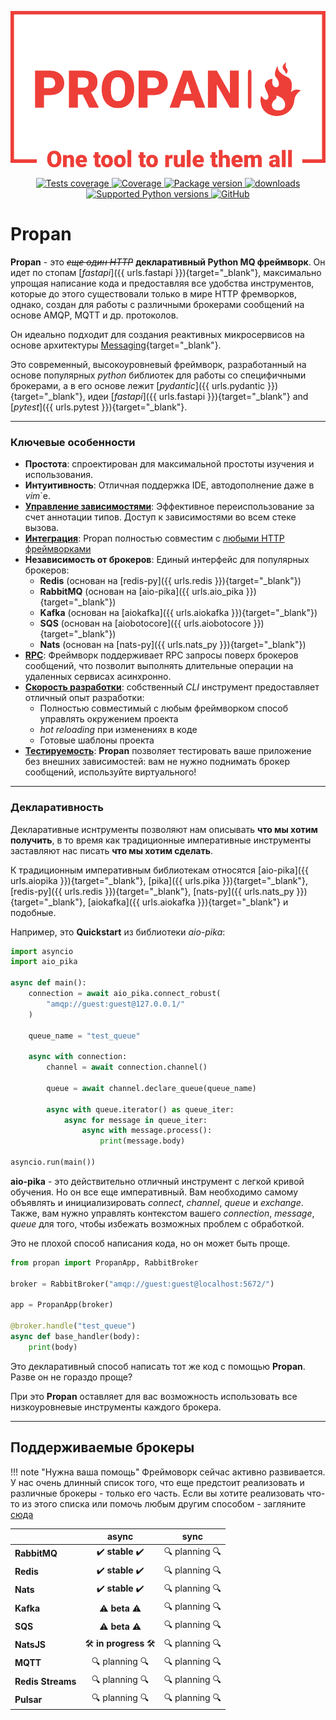 <p align="center">
    <img src="assets/img/logo-no-background.png" alt="Propan logo" style="height: 250px; width: 600px;"/>
</p>

<p align="center">
    <a href="https://github.com/Lancetnik/Propan/actions/workflows/tests.yml" target="_blank">
        <img src="https://github.com/Lancetnik/Propan/actions/workflows/tests.yml/badge.svg" alt="Tests coverage"/>
    </a>
    <a href="https://coverage-badge.samuelcolvin.workers.dev/redirect/lancetnik/propan" target="_blank">
        <img src="https://coverage-badge.samuelcolvin.workers.dev/lancetnik/propan.svg" alt="Coverage">
    </a>
    <a href="https://pypi.org/project/propan" target="_blank">
        <img src="https://img.shields.io/pypi/v/propan?label=pypi%20package" alt="Package version">
    </a>
    <a href="https://pepy.tech/project/propan" target="_blank">
        <img src="https://static.pepy.tech/personalized-badge/propan?period=total&units=international_system&left_color=grey&right_color=blue&left_text=Downloads" alt="downloads"/>
    </a>
    <br/>
    <a href="https://pypi.org/project/propan" target="_blank">
        <img src="https://img.shields.io/pypi/pyversions/propan.svg" alt="Supported Python versions">
    </a>
    <a href="https://github.com/Lancetnik/Propan/blob/main/LICENSE" target="_blank">
        <img alt="GitHub" src="https://img.shields.io/github/license/Lancetnik/Propan?color=%23007ec6">
    </a>
</p>

# Propan

**Propan** - это *<s>еще один HTTP</s>* **декларативный Python MQ фреймворк**. Он идет по стопам [*fastapi*]({{ urls.fastapi }}){target="_blank"}, максимально упрощая написание кода и предоставляя все удобства инструментов, которые до этого существовали только в мире HTTP фремворков, однако, создан для работы с различными брокерами сообщений на основе AMQP, MQTT и др. протоколов.

Он идеально подходит для создания реактивных микросервисов на основе архитектуры [Messaging](https://microservices.io/patterns/communication-style/messaging.html){target="_blank"}.

Это современный, высокоуровневый фреймворк, разработанный на основе популярных *python* библиотек для работы со специфичными брокерами, а в его основе лежит [*pydantic*]({{ urls.pydantic }}){target="_blank"}, идеи [*fastapi*]({{ urls.fastapi }}){target="_blank"} and [*pytest*]({{ urls.pytest }}){target="_blank"}.

---

### Ключевые особенности

* **Простота**: спроектирован для максимальной простоты изучения и использования.
* **Интуитивность**: Отличная поддержка IDE, автодополнение даже в *vim*`е.
* [**Управление зависимостями**](getting_started/1_quick-start/#_4): Эффективное переиспользование за счет аннотации типов. Доступ к зависимостями во всем стеке вызова.
* [**Интeграция**](getting_started/1_quick-start/#http): Propan полностью совместим с [любыми HTTP фреймворками](integrations/1_integrations-index/)
* **Независимость от брокеров**: Единый интерфейс для популярных брокеров:
    * **Redis** (основан на [redis-py]({{ urls.redis }}){target="_blank"})
    * **RabbitMQ** (основан на [aio-pika]({{ urls.aio_pika }}){target="_blank"})
    * **Kafka** (основан на [aiokafka]({{ urls.aiokafka }}){target="_blank"})
    * **SQS** (основан на [aiobotocore]({{ urls.aiobotocore }}){target="_blank"})
    * **Nats** (основан на [nats-py]({{ urls.nats_py }}){target="_blank"})
* [**RPC**](getting_started/4_broker/5_rpc/): Фреймворк поддерживает RPC запросы поверх брокеров сообщений, что позволит выполнять длительные операции на удаленных сервисах асинхронно.
* [**Скорость разработки**](getting_started/2_cli/): собственный *CLI* инструмент предоставляет отличный опыт разработки:
    * Полностью совместимый с любым фреймворком способ управлять окружением проекта
    * *hot reloading* при изменениях в коде
    * Готовые шаблоны проекта
* [**Тестируемость**](getting_started/7_testing): **Propan** позволяет тестировать ваше приложение без внешних зависимостей: вам не нужно поднимать брокер сообщений, используйте виртуального!

---

### Декларативность

Декларативные иснтрументы позволяют нам описывать **что мы хотим получить**, в то время как традиционные императивные инструменты
заставляют нас писать **что мы хотим сделать**.

К традиционным императивным библиотекам относятся [aio-pika]({{ urls.aiopika }}){target="_blank"}, [pika]({{ urls.pika }}){target="_blank"}, [redis-py]({{ urls.redis }}){target="_blank"}, [nats-py]({{ urls.nats_py }}){target="_blank"}, [aiokafka]({{ urls.aiokafka }}){target="_blank"} и подобные.

Например, это **Quickstart** из библиотеки *aio-pika*:

```python
import asyncio
import aio_pika

async def main():
    connection = await aio_pika.connect_robust(
        "amqp://guest:guest@127.0.0.1/"
    )

    queue_name = "test_queue"

    async with connection:
        channel = await connection.channel()

        queue = await channel.declare_queue(queue_name)

        async with queue.iterator() as queue_iter:
            async for message in queue_iter:
                async with message.process():
                    print(message.body)

asyncio.run(main())
```

**aio-pika** - это действительно отличный инструмент с легкой кривой обучения. Но он все еще императивный. Вам необходимо самому объявлять и инициализировать *connect*, *channel*, *queue* и *exchange*. Также, вам нужно управлять контекстом вашего *connection*, *message*, *queue* для того, чтобы избежать возможных проблем с обработкой.

Это не плохой способ написания кода, но он может быть проще.

```python
from propan import PropanApp, RabbitBroker

broker = RabbitBroker("amqp://guest:guest@localhost:5672/")

app = PropanApp(broker)

@broker.handle("test_queue")
async def base_handler(body):
    print(body)
```

Это декларативный способ написать тот же код с помощью **Propan**. Разве он не гораздо проще?

При это **Propan** оставляет для вас возможность использовать все низкоуровневые инструменты каждого брокера.

---

## Поддерживаемые брокеры

!!! note "Нужна ваша помощь"
    Фреймоворк сейчас активно развивается. У нас очень длинный список того, что еще предстоит реализовать и различные брокеры - только его часть. Если вы хотите реализовать что-то из этого списка или помочь любым другим способом - загляните [сюда](contributing/1_todo/)

|                   | async                                                   | sync                 |
|-------------------|:-------------------------------------------------------:|:--------------------:|
| **RabbitMQ**      | :heavy_check_mark: **stable** :heavy_check_mark:        | :mag: planning :mag: |
| **Redis**         | :heavy_check_mark: **stable** :heavy_check_mark:        | :mag: planning :mag: |
| **Nats**          | :heavy_check_mark: **stable** :heavy_check_mark:        | :mag: planning :mag: |
| **Kafka**         | :warning: **beta** :warning:                            | :mag: planning :mag: |
| **SQS**           | :warning: **beta** :warning:                            | :mag: planning :mag: |
| **NatsJS**        | :hammer_and_wrench: **in progress** :hammer_and_wrench: | :mag: planning :mag: |
| **MQTT**          | :mag: planning :mag:                                    | :mag: planning :mag: |
| **Redis Streams** | :mag: planning :mag:                                    | :mag: planning :mag: |
| **Pulsar**        | :mag: planning :mag:                                    | :mag: planning :mag: |